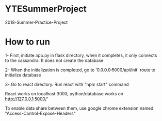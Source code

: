 # YTESummerProject
2018-Summer-Practice-Project

# How to run
1-	First, initiate app.py in flask directory, when it completes, it only connects to the cassandra. 
	It does not create the database

2- When the initialization is completed, go to '0.0.0.0:5000/api/init' route to initialize database

3- Go to react directory. Run react with "npm start" command

React works on localhost:3000, python/database works on http://127.0.0.1:5000/'

To enable data share between them, use google chrome extension named "Access-Control-Expose-Headers"